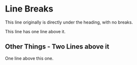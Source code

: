 # Line Breaks



This line originally is directly under the heading, with no breaks.







This line has one line above it.







## Other Things - Two Lines above it







One line above this one.